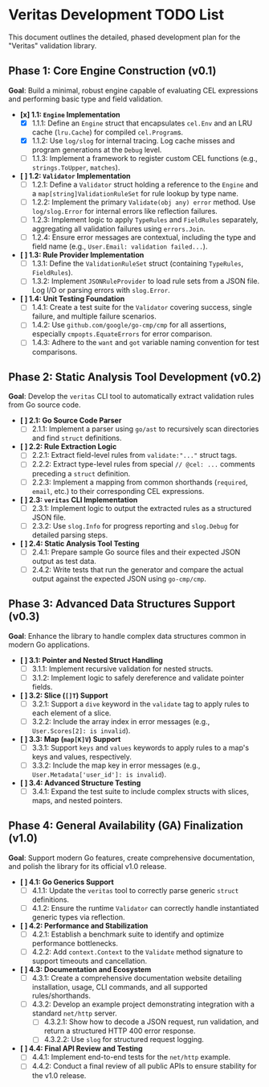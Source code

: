# Veritas Development TODO List

This document outlines the detailed, phased development plan for the "Veritas" validation library.

## Phase 1: Core Engine Construction (v0.1)

**Goal**: Build a minimal, robust engine capable of evaluating CEL expressions and performing basic type and field validation.

-   **[x] 1.1: `Engine` Implementation**
    -   [x] 1.1.1: Define an `Engine` struct that encapsulates `cel.Env` and an LRU cache (`lru.Cache`) for compiled `cel.Program`s.
    -   [x] 1.1.2: Use `log/slog` for internal tracing. Log cache misses and program generations at the `Debug` level.
    -   [ ] 1.1.3: Implement a framework to register custom CEL functions (e.g., `strings.ToUpper`, `matches`).

-   **[ ] 1.2: `Validator` Implementation**
    -   [ ] 1.2.1: Define a `Validator` struct holding a reference to the `Engine` and a `map[string]ValidationRuleSet` for rule lookup by type name.
    -   [ ] 1.2.2: Implement the primary `Validate(obj any) error` method. Use `log/slog.Error` for internal errors like reflection failures.
    -   [ ] 1.2.3: Implement logic to apply `TypeRules` and `FieldRules` separately, aggregating all validation failures using `errors.Join`.
    -   [ ] 1.2.4: Ensure error messages are contextual, including the type and field name (e.g., `User.Email: validation failed...`).

-   **[ ] 1.3: Rule Provider Implementation**
    -   [ ] 1.3.1: Define the `ValidationRuleSet` struct (containing `TypeRules`, `FieldRules`).
    -   [ ] 1.3.2: Implement `JSONRuleProvider` to load rule sets from a JSON file. Log I/O or parsing errors with `slog.Error`.

-   **[ ] 1.4: Unit Testing Foundation**
    -   [ ] 1.4.1: Create a test suite for the `Validator` covering success, single failure, and multiple failure scenarios.
    -   [ ] 1.4.2: Use `github.com/google/go-cmp/cmp` for all assertions, especially `cmpopts.EquateErrors` for error comparison.
    -   [ ] 1.4.3: Adhere to the `want` and `got` variable naming convention for test comparisons.

## Phase 2: Static Analysis Tool Development (v0.2)

**Goal**: Develop the `veritas` CLI tool to automatically extract validation rules from Go source code.

-   **[ ] 2.1: Go Source Code Parser**
    -   [ ] 2.1.1: Implement a parser using `go/ast` to recursively scan directories and find `struct` definitions.

-   **[ ] 2.2: Rule Extraction Logic**
    -   [ ] 2.2.1: Extract field-level rules from `validate:"..."` struct tags.
    -   [ ] 2.2.2: Extract type-level rules from special `// @cel: ...` comments preceding a `struct` definition.
    -   [ ] 2.2.3: Implement a mapping from common shorthands (`required`, `email`, etc.) to their corresponding CEL expressions.

-   **[ ] 2.3: `veritas` CLI Implementation**
    -   [ ] 2.3.1: Implement logic to output the extracted rules as a structured JSON file.
    -   [ ] 2.3.2: Use `slog.Info` for progress reporting and `slog.Debug` for detailed parsing steps.

-   **[ ] 2.4: Static Analysis Tool Testing**
    -   [ ] 2.4.1: Prepare sample Go source files and their expected JSON output as test data.
    -   [ ] 2.4.2: Write tests that run the generator and compare the actual output against the expected JSON using `go-cmp/cmp`.

## Phase 3: Advanced Data Structures Support (v0.3)

**Goal**: Enhance the library to handle complex data structures common in modern Go applications.

-   **[ ] 3.1: Pointer and Nested Struct Handling**
    -   [ ] 3.1.1: Implement recursive validation for nested structs.
    -   [ ] 3.1.2: Implement logic to safely dereference and validate pointer fields.

-   **[ ] 3.2: Slice (`[]T`) Support**
    -   [ ] 3.2.1: Support a `dive` keyword in the `validate` tag to apply rules to each element of a slice.
    -   [ ] 3.2.2: Include the array index in error messages (e.g., `User.Scores[2]: is invalid`).

-   **[ ] 3.3: Map (`map[K]V`) Support**
    -   [ ] 3.3.1: Support `keys` and `values` keywords to apply rules to a map's keys and values, respectively.
    -   [ ] 3.3.2: Include the map key in error messages (e.g., `User.Metadata['user_id']: is invalid`).

-   **[ ] 3.4: Advanced Structure Testing**
    -   [ ] 3.4.1: Expand the test suite to include complex structs with slices, maps, and nested pointers.

## Phase 4: General Availability (GA) Finalization (v1.0)

**Goal**: Support modern Go features, create comprehensive documentation, and polish the library for its official v1.0 release.

-   **[ ] 4.1: Go Generics Support**
    -   [ ] 4.1.1: Update the `veritas` tool to correctly parse generic `struct` definitions.
    -   [ ] 4.1.2: Ensure the runtime `Validator` can correctly handle instantiated generic types via reflection.

-   **[ ] 4.2: Performance and Stabilization**
    -   [ ] 4.2.1: Establish a benchmark suite to identify and optimize performance bottlenecks.
    -   [ ] 4.2.2: Add `context.Context` to the `Validate` method signature to support timeouts and cancellation.

-   **[ ] 4.3: Documentation and Ecosystem**
    -   [ ] 4.3.1: Create a comprehensive documentation website detailing installation, usage, CLI commands, and all supported rules/shorthands.
    -   [ ] 4.3.2: Develop an example project demonstrating integration with a standard `net/http` server.
        -   [ ] 4.3.2.1: Show how to decode a JSON request, run validation, and return a structured HTTP 400 error response.
        -   [ ] 4.3.2.2: Use `slog` for structured request logging.

-   **[ ] 4.4: Final API Review and Testing**
    -   [ ] 4.4.1: Implement end-to-end tests for the `net/http` example.
    -   [ ] 4.4.2: Conduct a final review of all public APIs to ensure stability for the v1.0 release.
